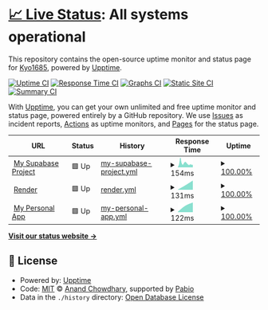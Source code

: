 # [📈 Live Status](https://Kyo1685.github.io/supabase-monitoring): <!--live status--> **All systems operational**

This repository contains the open-source uptime monitor and status page for [Kyo1685](https://Kyo1685.github.io/supabase-monitoring), powered by [Upptime](https://github.com/upptime/upptime).

[![Uptime CI](https://github.com/Kyo1685/supabase-monitoring/workflows/Uptime%20CI/badge.svg)](https://github.com/Kyo1685/supabase-monitoring/actions?query=workflow%3A%22Uptime+CI%22)
[![Response Time CI](https://github.com/Kyo1685/supabase-monitoring/workflows/Response%20Time%20CI/badge.svg)](https://github.com/Kyo1685/supabase-monitoring/actions?query=workflow%3A%22Response+Time+CI%22)
[![Graphs CI](https://github.com/Kyo1685/supabase-monitoring/workflows/Graphs%20CI/badge.svg)](https://github.com/Kyo1685/supabase-monitoring/actions?query=workflow%3A%22Graphs+CI%22)
[![Static Site CI](https://github.com/Kyo1685/supabase-monitoring/workflows/Static%20Site%20CI/badge.svg)](https://github.com/Kyo1685/supabase-monitoring/actions?query=workflow%3A%22Static+Site+CI%22)
[![Summary CI](https://github.com/Kyo1685/supabase-monitoring/workflows/Summary%20CI/badge.svg)](https://github.com/Kyo1685/supabase-monitoring/actions?query=workflow%3A%22Summary+CI%22)

With [Upptime](https://upptime.js.org), you can get your own unlimited and free uptime monitor and status page, powered entirely by a GitHub repository. We use [Issues](https://github.com/Kyo1685/supabase-monitoring/issues) as incident reports, [Actions](https://github.com/Kyo1685/supabase-monitoring/actions) as uptime monitors, and [Pages](https://Kyo1685.github.io/supabase-monitoring) for the status page.

<!--start: status pages-->
<!-- This summary is generated by Upptime (https://github.com/upptime/upptime) -->
<!-- Do not edit this manually, your changes will be overwritten -->
<!-- prettier-ignore -->
| URL | Status | History | Response Time | Uptime |
| --- | ------ | ------- | ------------- | ------ |
| <img alt="" src="https://icons.duckduckgo.com/ip3/supabase.com.ico" height="13"> [My Supabase Project](https://supabase.com/dashboard/project/kaphkcyzqlemozeszdyd) | 🟩 Up | [my-supabase-project.yml](https://github.com/Kyo1685/supabase-monitoring/commits/HEAD/history/my-supabase-project.yml) | <details><summary><img alt="Response time graph" src="./graphs/my-supabase-project/response-time-week.png" height="20"> 154ms</summary><br><a href="https://Kyo1685.github.io/supabase-monitoring/history/my-supabase-project"><img alt="Response time 154" src="https://img.shields.io/endpoint?url=https%3A%2F%2Fraw.githubusercontent.com%2FKyo1685%2Fsupabase-monitoring%2FHEAD%2Fapi%2Fmy-supabase-project%2Fresponse-time.json"></a><br><a href="https://Kyo1685.github.io/supabase-monitoring/history/my-supabase-project"><img alt="24-hour response time 154" src="https://img.shields.io/endpoint?url=https%3A%2F%2Fraw.githubusercontent.com%2FKyo1685%2Fsupabase-monitoring%2FHEAD%2Fapi%2Fmy-supabase-project%2Fresponse-time-day.json"></a><br><a href="https://Kyo1685.github.io/supabase-monitoring/history/my-supabase-project"><img alt="7-day response time 154" src="https://img.shields.io/endpoint?url=https%3A%2F%2Fraw.githubusercontent.com%2FKyo1685%2Fsupabase-monitoring%2FHEAD%2Fapi%2Fmy-supabase-project%2Fresponse-time-week.json"></a><br><a href="https://Kyo1685.github.io/supabase-monitoring/history/my-supabase-project"><img alt="30-day response time 154" src="https://img.shields.io/endpoint?url=https%3A%2F%2Fraw.githubusercontent.com%2FKyo1685%2Fsupabase-monitoring%2FHEAD%2Fapi%2Fmy-supabase-project%2Fresponse-time-month.json"></a><br><a href="https://Kyo1685.github.io/supabase-monitoring/history/my-supabase-project"><img alt="1-year response time 154" src="https://img.shields.io/endpoint?url=https%3A%2F%2Fraw.githubusercontent.com%2FKyo1685%2Fsupabase-monitoring%2FHEAD%2Fapi%2Fmy-supabase-project%2Fresponse-time-year.json"></a></details> | <details><summary><a href="https://Kyo1685.github.io/supabase-monitoring/history/my-supabase-project">100.00%</a></summary><a href="https://Kyo1685.github.io/supabase-monitoring/history/my-supabase-project"><img alt="All-time uptime 100.00%" src="https://img.shields.io/endpoint?url=https%3A%2F%2Fraw.githubusercontent.com%2FKyo1685%2Fsupabase-monitoring%2FHEAD%2Fapi%2Fmy-supabase-project%2Fuptime.json"></a><br><a href="https://Kyo1685.github.io/supabase-monitoring/history/my-supabase-project"><img alt="24-hour uptime 100.00%" src="https://img.shields.io/endpoint?url=https%3A%2F%2Fraw.githubusercontent.com%2FKyo1685%2Fsupabase-monitoring%2FHEAD%2Fapi%2Fmy-supabase-project%2Fuptime-day.json"></a><br><a href="https://Kyo1685.github.io/supabase-monitoring/history/my-supabase-project"><img alt="7-day uptime 100.00%" src="https://img.shields.io/endpoint?url=https%3A%2F%2Fraw.githubusercontent.com%2FKyo1685%2Fsupabase-monitoring%2FHEAD%2Fapi%2Fmy-supabase-project%2Fuptime-week.json"></a><br><a href="https://Kyo1685.github.io/supabase-monitoring/history/my-supabase-project"><img alt="30-day uptime 100.00%" src="https://img.shields.io/endpoint?url=https%3A%2F%2Fraw.githubusercontent.com%2FKyo1685%2Fsupabase-monitoring%2FHEAD%2Fapi%2Fmy-supabase-project%2Fuptime-month.json"></a><br><a href="https://Kyo1685.github.io/supabase-monitoring/history/my-supabase-project"><img alt="1-year uptime 100.00%" src="https://img.shields.io/endpoint?url=https%3A%2F%2Fraw.githubusercontent.com%2FKyo1685%2Fsupabase-monitoring%2FHEAD%2Fapi%2Fmy-supabase-project%2Fuptime-year.json"></a></details>
| <img alt="" src="https://icons.duckduckgo.com/ip3/render.com.ico" height="13"> [Render](https://render.com) | 🟩 Up | [render.yml](https://github.com/Kyo1685/supabase-monitoring/commits/HEAD/history/render.yml) | <details><summary><img alt="Response time graph" src="./graphs/render/response-time-week.png" height="20"> 131ms</summary><br><a href="https://Kyo1685.github.io/supabase-monitoring/history/render"><img alt="Response time 131" src="https://img.shields.io/endpoint?url=https%3A%2F%2Fraw.githubusercontent.com%2FKyo1685%2Fsupabase-monitoring%2FHEAD%2Fapi%2Frender%2Fresponse-time.json"></a><br><a href="https://Kyo1685.github.io/supabase-monitoring/history/render"><img alt="24-hour response time 131" src="https://img.shields.io/endpoint?url=https%3A%2F%2Fraw.githubusercontent.com%2FKyo1685%2Fsupabase-monitoring%2FHEAD%2Fapi%2Frender%2Fresponse-time-day.json"></a><br><a href="https://Kyo1685.github.io/supabase-monitoring/history/render"><img alt="7-day response time 131" src="https://img.shields.io/endpoint?url=https%3A%2F%2Fraw.githubusercontent.com%2FKyo1685%2Fsupabase-monitoring%2FHEAD%2Fapi%2Frender%2Fresponse-time-week.json"></a><br><a href="https://Kyo1685.github.io/supabase-monitoring/history/render"><img alt="30-day response time 131" src="https://img.shields.io/endpoint?url=https%3A%2F%2Fraw.githubusercontent.com%2FKyo1685%2Fsupabase-monitoring%2FHEAD%2Fapi%2Frender%2Fresponse-time-month.json"></a><br><a href="https://Kyo1685.github.io/supabase-monitoring/history/render"><img alt="1-year response time 131" src="https://img.shields.io/endpoint?url=https%3A%2F%2Fraw.githubusercontent.com%2FKyo1685%2Fsupabase-monitoring%2FHEAD%2Fapi%2Frender%2Fresponse-time-year.json"></a></details> | <details><summary><a href="https://Kyo1685.github.io/supabase-monitoring/history/render">100.00%</a></summary><a href="https://Kyo1685.github.io/supabase-monitoring/history/render"><img alt="All-time uptime 100.00%" src="https://img.shields.io/endpoint?url=https%3A%2F%2Fraw.githubusercontent.com%2FKyo1685%2Fsupabase-monitoring%2FHEAD%2Fapi%2Frender%2Fuptime.json"></a><br><a href="https://Kyo1685.github.io/supabase-monitoring/history/render"><img alt="24-hour uptime 100.00%" src="https://img.shields.io/endpoint?url=https%3A%2F%2Fraw.githubusercontent.com%2FKyo1685%2Fsupabase-monitoring%2FHEAD%2Fapi%2Frender%2Fuptime-day.json"></a><br><a href="https://Kyo1685.github.io/supabase-monitoring/history/render"><img alt="7-day uptime 100.00%" src="https://img.shields.io/endpoint?url=https%3A%2F%2Fraw.githubusercontent.com%2FKyo1685%2Fsupabase-monitoring%2FHEAD%2Fapi%2Frender%2Fuptime-week.json"></a><br><a href="https://Kyo1685.github.io/supabase-monitoring/history/render"><img alt="30-day uptime 100.00%" src="https://img.shields.io/endpoint?url=https%3A%2F%2Fraw.githubusercontent.com%2FKyo1685%2Fsupabase-monitoring%2FHEAD%2Fapi%2Frender%2Fuptime-month.json"></a><br><a href="https://Kyo1685.github.io/supabase-monitoring/history/render"><img alt="1-year uptime 100.00%" src="https://img.shields.io/endpoint?url=https%3A%2F%2Fraw.githubusercontent.com%2FKyo1685%2Fsupabase-monitoring%2FHEAD%2Fapi%2Frender%2Fuptime-year.json"></a></details>
| <img alt="" src="https://icons.duckduckgo.com/ip3/bot-ojfu.onrender.com.ico" height="13"> [My Personal App](https://bot-ojfu.onrender.com) | 🟩 Up | [my-personal-app.yml](https://github.com/Kyo1685/supabase-monitoring/commits/HEAD/history/my-personal-app.yml) | <details><summary><img alt="Response time graph" src="./graphs/my-personal-app/response-time-week.png" height="20"> 122ms</summary><br><a href="https://Kyo1685.github.io/supabase-monitoring/history/my-personal-app"><img alt="Response time 122" src="https://img.shields.io/endpoint?url=https%3A%2F%2Fraw.githubusercontent.com%2FKyo1685%2Fsupabase-monitoring%2FHEAD%2Fapi%2Fmy-personal-app%2Fresponse-time.json"></a><br><a href="https://Kyo1685.github.io/supabase-monitoring/history/my-personal-app"><img alt="24-hour response time 122" src="https://img.shields.io/endpoint?url=https%3A%2F%2Fraw.githubusercontent.com%2FKyo1685%2Fsupabase-monitoring%2FHEAD%2Fapi%2Fmy-personal-app%2Fresponse-time-day.json"></a><br><a href="https://Kyo1685.github.io/supabase-monitoring/history/my-personal-app"><img alt="7-day response time 122" src="https://img.shields.io/endpoint?url=https%3A%2F%2Fraw.githubusercontent.com%2FKyo1685%2Fsupabase-monitoring%2FHEAD%2Fapi%2Fmy-personal-app%2Fresponse-time-week.json"></a><br><a href="https://Kyo1685.github.io/supabase-monitoring/history/my-personal-app"><img alt="30-day response time 122" src="https://img.shields.io/endpoint?url=https%3A%2F%2Fraw.githubusercontent.com%2FKyo1685%2Fsupabase-monitoring%2FHEAD%2Fapi%2Fmy-personal-app%2Fresponse-time-month.json"></a><br><a href="https://Kyo1685.github.io/supabase-monitoring/history/my-personal-app"><img alt="1-year response time 122" src="https://img.shields.io/endpoint?url=https%3A%2F%2Fraw.githubusercontent.com%2FKyo1685%2Fsupabase-monitoring%2FHEAD%2Fapi%2Fmy-personal-app%2Fresponse-time-year.json"></a></details> | <details><summary><a href="https://Kyo1685.github.io/supabase-monitoring/history/my-personal-app">100.00%</a></summary><a href="https://Kyo1685.github.io/supabase-monitoring/history/my-personal-app"><img alt="All-time uptime 100.00%" src="https://img.shields.io/endpoint?url=https%3A%2F%2Fraw.githubusercontent.com%2FKyo1685%2Fsupabase-monitoring%2FHEAD%2Fapi%2Fmy-personal-app%2Fuptime.json"></a><br><a href="https://Kyo1685.github.io/supabase-monitoring/history/my-personal-app"><img alt="24-hour uptime 100.00%" src="https://img.shields.io/endpoint?url=https%3A%2F%2Fraw.githubusercontent.com%2FKyo1685%2Fsupabase-monitoring%2FHEAD%2Fapi%2Fmy-personal-app%2Fuptime-day.json"></a><br><a href="https://Kyo1685.github.io/supabase-monitoring/history/my-personal-app"><img alt="7-day uptime 100.00%" src="https://img.shields.io/endpoint?url=https%3A%2F%2Fraw.githubusercontent.com%2FKyo1685%2Fsupabase-monitoring%2FHEAD%2Fapi%2Fmy-personal-app%2Fuptime-week.json"></a><br><a href="https://Kyo1685.github.io/supabase-monitoring/history/my-personal-app"><img alt="30-day uptime 100.00%" src="https://img.shields.io/endpoint?url=https%3A%2F%2Fraw.githubusercontent.com%2FKyo1685%2Fsupabase-monitoring%2FHEAD%2Fapi%2Fmy-personal-app%2Fuptime-month.json"></a><br><a href="https://Kyo1685.github.io/supabase-monitoring/history/my-personal-app"><img alt="1-year uptime 100.00%" src="https://img.shields.io/endpoint?url=https%3A%2F%2Fraw.githubusercontent.com%2FKyo1685%2Fsupabase-monitoring%2FHEAD%2Fapi%2Fmy-personal-app%2Fuptime-year.json"></a></details>

<!--end: status pages-->

[**Visit our status website →**](https://Kyo1685.github.io/supabase-monitoring)

## 📄 License

- Powered by: [Upptime](https://github.com/upptime/upptime)
- Code: [MIT](./LICENSE) © [Anand Chowdhary](https://anandchowdhary.com), supported by [Pabio](https://pabio.com)
- Data in the `./history` directory: [Open Database License](https://opendatacommons.org/licenses/odbl/1-0/)
